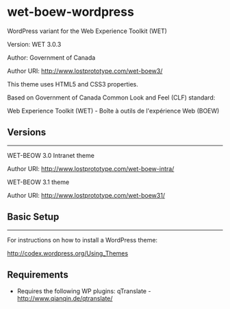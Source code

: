 wet-boew-wordpress
==================

WordPress variant for the Web Experience Toolkit (WET)

Version: WET 3.0.3

Author: Government of Canada

Author URI: http://www.lostprototype.com/wet-boew3/

This theme uses HTML5 and CSS3 properties.

Based on Government of Canada Common Look and Feel (CLF) standard:


Web Experience Toolkit (WET) - Boîte à outils de l'expérience Web (BOEW)
## Versions
---------------------------------

WET-BEOW 3.0 Intranet theme

Author URI: http://www.lostprototype.com/wet-boew-intra/

WET-BEOW 3.1 theme

Author URI: http://www.lostprototype.com/wet-boew31/


## Basic Setup
---------------------------------

For instructions on how to install a WordPress theme:

http://codex.wordpress.org/Using_Themes

## Requirements

- Requires the following WP plugins:
qTranslate - http://www.qianqin.de/qtranslate/
